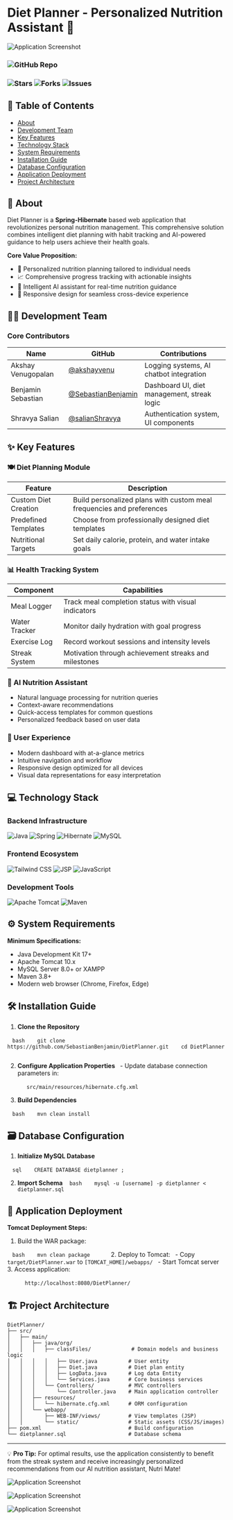 
# Diet Planner - Personalized Nutrition Assistant 🥗


![Application Screenshot](https://github.com/SebastianBenjamin/DietPlanner/blob/main/src/main/screenshots/img.png?raw=true)

### ![GitHub Repo](https://img.shields.io/badge/GitHub-Repository-181717?logo=github\&style=for-the-badge)
### ![Stars](https://img.shields.io/github/stars/SebastianBenjamin/DietPlanner?style=for-the-badge) ![Forks](https://img.shields.io/github/forks/SebastianBenjamin/DietPlanner?style=for-the-badge) ![Issues](https://img.shields.io/github/issues/SebastianBenjamin/DietPlanner?style=for-the-badge)

## 📝 Table of Contents

- [About](#-about)
- [Development Team](#-development-team)
- [Key Features](#-key-features)
- [Technology Stack](#-technology-stack)
- [System Requirements](#-system-requirements)
- [Installation Guide](#-installation-guide)
- [Database Configuration](#-database-configuration)
- [Application Deployment](#-application-deployment)
- [Project Architecture](#-project-architecture)

## 🌟 About

Diet Planner is a **Spring-Hibernate** based web application that revolutionizes personal nutrition management. This comprehensive solution combines intelligent diet planning with habit tracking and AI-powered guidance to help users achieve their health goals.


**Core Value Proposition:**
- 🎯 Personalized nutrition planning tailored to individual needs
- 📈 Comprehensive progress tracking with actionable insights
- 🤖 Intelligent AI assistant for real-time nutrition guidance
- 📱 Responsive design for seamless cross-device experience

## 👨‍💻 Development Team
### Core Contributors

| Name | GitHub | Contributions |
|------|--------|---------------|
| Akshay Venugopalan | [@akshayvenu](https://github.com/akshayvenu) | Logging systems, AI chatbot integration |
| Benjamin Sebastian | [@SebastianBenjamin](https://github.com/SebastianBenjamin) | Dashboard UI, diet management, streak logic |
| Shravya Salian | [@salianShravya](https://github.com/salianShravya) | Authentication system, UI components |

## ✨ Key Features  

### 🍽️ Diet Planning Module

| Feature | Description |
|---------|-------------|
| Custom Diet Creation | Build personalized plans with custom meal frequencies and preferences |
| Predefined Templates | Choose from professionally designed diet templates |
| Nutritional Targets | Set daily calorie, protein, and water intake goals |
### 📊 Health Tracking System

| Component | Capabilities |
|-----------|--------------|
| Meal Logger | Track meal completion status with visual indicators |
| Water Tracker | Monitor daily hydration with goal progress |
| Exercise Log | Record workout sessions and intensity levels |
| Streak System | Motivation through achievement streaks and milestones |

### 🤖 AI Nutrition Assistant
- Natural language processing for nutrition queries
- Context-aware recommendations
- Quick-access templates for common questions
- Personalized feedback based on user data

### 🎨 User Experience
- Modern dashboard with at-a-glance metrics
- Intuitive navigation and workflow
- Responsive design optimized for all devices
- Visual data representations for easy interpretation
## 💻 Technology Stack

### Backend Infrastructure
![Java](https://img.shields.io/badge/Java-17-007396?logo=java)
![Spring](https://img.shields.io/badge/Spring-5.3.20-6DB33F?logo=spring)
![Hibernate](https://img.shields.io/badge/Hibernate-5.6.14-59666C?logo=hibernate)
![MySQL](https://img.shields.io/badge/MySQL-8.0-4479A1?logo=mysql)
### Frontend Ecosystem

![Tailwind CSS](https://img.shields.io/badge/Tailwind_CSS-3.3.2-06B6D4?logo=tailwind-css)
![JSP](https://img.shields.io/badge/JSP-2.3-F37626?logo=java)
![JavaScript](https://img.shields.io/badge/JavaScript-ES6+-F7DF1E?logo=javascript)

### Development Tools
![Apache Tomcat](https://img.shields.io/badge/Apache_Tomcat-10.0.27-F8DC75?logo=apache-tomcat)
![Maven](https://img.shields.io/badge/Maven-3.8.6-C71A36?logo=apache-maven)

  

## ⚙️ System Requirements

**Minimum Specifications:**
- Java Development Kit 17+
- Apache Tomcat 10.x
- MySQL Server 8.0+ or XAMPP
- Maven 3.8+
- Modern web browser (Chrome, Firefox, Edge)

## 🛠️ Installation Guide
1. **Clone the Repository**

   ```bash
   git clone https://github.com/SebastianBenjamin/DietPlanner.git
   cd DietPlanner
   ```

2. **Configure Application Properties**
  - Update database connection parameters in:

    ```
    src/main/resources/hibernate.cfg.xml
    ```

3. **Build Dependencies**

   ```bash
   mvn clean install
   ```

## 🗃️ Database Configuration

1. **Initialize MySQL Database**

   ```sql
   CREATE DATABASE dietplanner ;
   ```

  

2. **Import Schema**
   ```bash
   mysql -u [username] -p dietplanner < dietplanner.sql
   ```

## 🚀 Application Deployment

**Tomcat Deployment Steps:**
1. Build the WAR package:

   ```bash
   mvn clean package
   ```
   
2. Deploy to Tomcat:
  - Copy `target/DietPlanner.war` to `[TOMCAT_HOME]/webapps/`
  - Start Tomcat server
  
3. Access application:

   ```
   http://localhost:8080/DietPlanner/
   ```

## 🏗️ Project Architecture


```
DietPlanner/
├── src/
│   ├── main/
│   │   ├── java/org/                     
│   │   │   ├── classFiles/             # Domain models and business logic
│   │   │   │   ├── User.java          # User entity
│   │   │   │   ├── Diet.java          # Diet plan entity
│   │   │   │   ├── LogData.java       # Log data Entity
│   │   │   │   └── Services.java      # Core business services
│   │   │   └── Controllers/           # MVC controllers
│   │   │       └── Controller.java    # Main application controller
│   │   ├── resources/                
│   │   │   └── hibernate.cfg.xml      # ORM configuration
│   │   └── webapp/                    
│   │       ├── WEB-INF/views/         # View templates (JSP)
│   │       └── static/                # Static assets (CSS/JS/images)
├── pom.xml                            # Build configuration
└── dietplanner.sql                    # Database schema
```

---
  
💡 **Pro Tip:** For optimal results, use the application consistently to benefit from the streak system and receive increasingly personalized recommendations from our AI nutrition assistant, Nutri Mate!

  

![Application Screenshot](https://github.com/SebastianBenjamin/DietPlanner/blob/main/src/main/screenshots/img.png?raw=true)

![Application Screenshot](https://github.com/SebastianBenjamin/DietPlanner/blob/main/src/main/screenshots/img_1.png?raw=true)

![Application Screenshot](https://github.com/SebastianBenjamin/DietPlanner/blob/main/src/main/screenshots/img_2.png?raw=true)